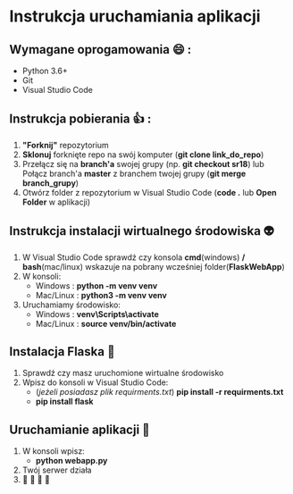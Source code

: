 # Instrukcja uruchamiania aplikacji

## Wymagane oprogamowania :smile: :
* Python 3.6+ 
* Git 
* Visual Studio Code

## Instrukcja pobierania :+1: :
1. **"Forknij"** repozytorium
2. **Sklonuj** forknięte repo na swój komputer (**git clone link_do_repo**)
3. Przełącz się na **branch'a** swojej grupy (np. **git checkout sr18**) lub 
    Połącz branch'a **master** z branchem twojej grupy (**git merge branch_grupy**)
4. Otwórz folder z repozytorium w Visual Studio Code (**code .** lub **Open Folder** w aplikacji)

## Instrukcja instalacji wirtualnego środowiska :alien:
1. W Visual Studio Code sprawdź czy konsola **cmd**(windows) **/** **bash**(mac/linux) wskazuje na pobrany wcześniej folder(**FlaskWebApp**)
2. W konsoli:
    * Windows : **python -m venv venv**
    * Mac/Linux : **python3 -m venv venv**
3. Uruchamiamy środowisko:
    * Windows : **venv\Scripts\activate**
    * Mac/Linux : **source venv/bin/activate**
## Instalacja Flaska :sheep:
1. Sprawdź czy masz uruchomione wirtualne środowisko
2. Wpisz do konsoli w Visual Studio Code:
    * (*jeżeli posiadasz plik requirments.txt*) **pip install -r requirments.txt** 
    * **pip install flask** 

## Uruchamianie aplikacji :elephant:
1. W konsoli wpisz:
    * **python webapp.py**
2. Twój serwer działa
3. :space_invader: :space_invader: :space_invader: :space_invader:
